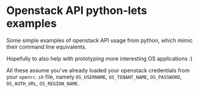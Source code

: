 Openstack API python-lets examples
===================================

Some simple examples of openstack API usage from python, which
mimic their command line equivalents.

Hopefully to also help with prototyping more interesting OS applications :)

All these assume you've already loaded your openstack credentials
from your ``openrc.sh`` file, namely ``OS_USERNAME``,
``OS_TENANT_NAME``, ``OS_PASSWORD``, ``OS_AUTH_URL``,
``OS_REGION_NAME``.
